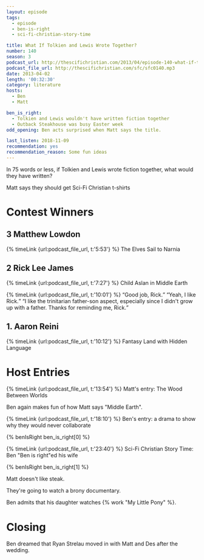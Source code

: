 ```yaml
---
layout: episode
tags:
  - episode
  - ben-is-right
  - sci-fi-christian-story-time

title: What If Tolkien and Lewis Wrote Together?
number: 140
season: 3
podcast_url: http://thescifichristian.com/2013/04/episode-140-what-if-tolkien-and-lewis-wrote-together/
podcast_file_url: http://thescifichristian.com/sfc/sfc0140.mp3
date: 2013-04-02
length: '00:32:30'
category: literature
hosts:
  - Ben
  - Matt

ben_is_right:
  - Tolkien and Lewis wouldn't have written fiction together
  - Outback Steakhouse was busy Easter week
odd_opening: Ben acts surprised when Matt says the title.

last_listen: 2018-11-09
recommendation: yes
recommendation_reason: Some fun ideas
---
```

In 75 words or less, if Tolkien and Lewis wrote fiction together, what would they have written?

Matt says they should get Sci-Fi Christian t-shirts 



# Contest Winners

## 3 Matthew Lowdon 
{% timeLink {url:podcast_file_url, t:'5:53'} %}
The Elves Sail to Narnia

## 2 Rick Lee James
{% timeLink {url:podcast_file_url, t:'7:27'} %}
Child Aslan in Middle Earth

<div class="quote">
  {% timeLink {url:podcast_file_url, t:'10:01'} %}
  <span class="quote-context is-size-6"></span>
  <q class="matt">Good job, Rick.</q>
  <q class="ben">Yeah, I like Rick.</q>
  <q class="matt">I like the trinitarian father-son aspect, especially since I didn't grow up with a father. Thanks for reminding me, Rick.</q>
</div>

## 1. Aaron Reini 
{% timeLink {url:podcast_file_url, t:'10:12'} %} Fantasy Land with Hidden Language

# Host Entries
{% timeLink {url:podcast_file_url, t:'13:54'} %}  Matt's entry: The Wood Between Worlds

Ben again makes fun of how Matt says "Middle Earth".

{% timeLink {url:podcast_file_url, t:'18:10'} %} Ben's entry: a drama to show why they would never collaborate

{% benIsRight ben_is_right[0] %}

{% timeLink {url:podcast_file_url, t:'23:40'} %} Sci-Fi Christian Story Time: Ben "Ben is right"ed his wife

{% benIsRight ben_is_right[1] %}

Matt doesn't like steak. 

They're going to watch a brony documentary. 

Ben admits that his daughter watches {% work "My Little Pony" %}. 



# Closing
Ben dreamed that Ryan Strelau moved in with Matt and Des after the wedding.